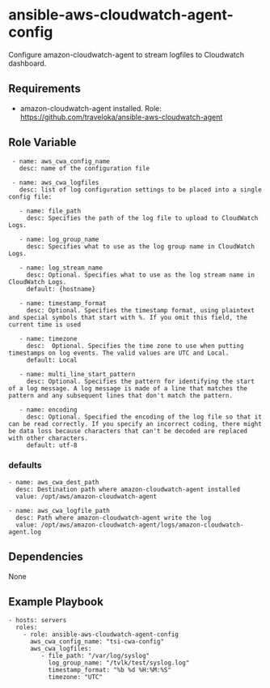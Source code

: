 # ansible-aws-cloudwatch-agent-config
Configure amazon-cloudwatch-agent to stream logfiles to Cloudwatch dashboard.

## Requirements ##
- amazon-cloudwatch-agent installed. Role: https://github.com/traveloka/ansible-aws-cloudwatch-agent

## Role Variable ##

     - name: aws_cwa_config_name
       desc: name of the configuration file
   
     - name: aws_cwa_logfiles
       desc: list of log configuration settings to be placed into a single config file:
       
       - name: file_path
         desc: Specifies the path of the log file to upload to CloudWatch Logs.
       
       - name: log_group_name
         desc: Specifies what to use as the log group name in CloudWatch Logs.
         
       - name: log_stream_name
         desc: Optional. Specifies what to use as the log stream name in CloudWatch Logs.
         default: {hostname}
      
       - name: timestamp_format
         desc: Optional. Specifies the timestamp format, using plaintext and special symbols that start with %. If you omit this field, the current time is used
         
       - name: timezone
         desc:  Optional. Specifies the time zone to use when putting timestamps on log events. The valid values are UTC and Local.
         default: Local
       
       - name: multi_line_start_pattern
         desc: Optional. Specifies the pattern for identifying the start of a log message. A log message is made of a line that matches the pattern and any subsequent lines that don't match the pattern. 
         
       - name: encoding
         desc: Optional. Specified the encoding of the log file so that it can be read correctly. If you specify an incorrect coding, there might be data loss because characters that can't be decoded are replaced with other characters.
         default: utf-8
    
### defaults ###

    - name: aws_cwa_dest_path
      desc: Destination path where amazon-cloudwatch-agent installed
      value: /opt/aws/amazon-cloudwatch-agent

    - name: aws_cwa_logfile_path
      desc: Path where amazon-cloudwatch-agent write the log
      value: /opt/aws/amazon-cloudwatch-agent/logs/amazon-cloudwatch-agent.log
      
## Dependencies ##

None

## Example Playbook ##

    - hosts: servers
      roles:
        - role: ansible-aws-cloudwatch-agent-config
          aws_cwa_config_name: "tsi-cwa-config"
          aws_cwa_logfiles:
             - file_path: "/var/log/syslog"
               log_group_name: "/tvlk/test/syslog.log"
               timestamp_format: "%b %d %H:%M:%S"
               timezone: "UTC"


    
